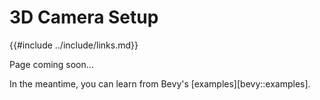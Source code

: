 # 3D Camera Setup

{{#include ../include/links.md}}

Page coming soon…

In the meantime, you can learn from Bevy's [examples][bevy::examples].
